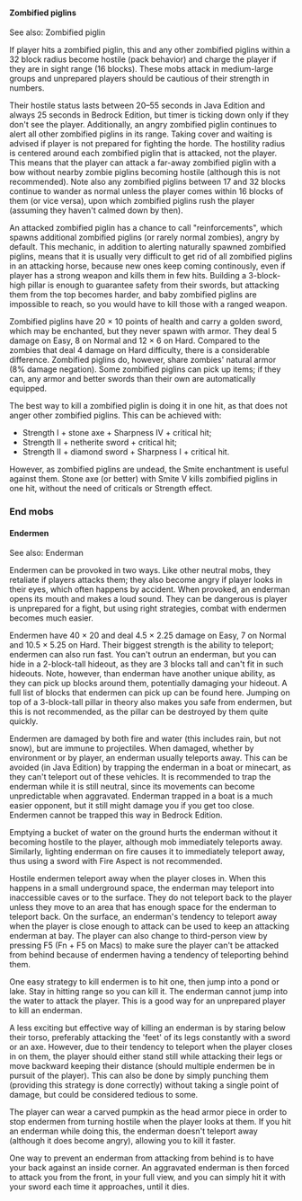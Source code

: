 #### Zombified piglins

See also: Zombified piglin

If player hits a zombified piglin, this and any other zombified piglins within a 32 block radius become hostile (pack behavior) and charge the player if they are in sight range (16 blocks). These mobs attack in medium-large groups and unprepared players should be cautious of their strength in numbers.

Their hostile status lasts between 20–55 seconds in Java Edition and always 25 seconds in Bedrock Edition, but timer is ticking down only if they don't see the player. Additionally, an angry zombified piglin continues to alert all other zombified piglins in its range. Taking cover and waiting is advised if player is not prepared for fighting the horde. The hostility radius is centered around each zombified piglin that is attacked, not the player. This means that the player can attack a far-away zombified piglin with a bow without nearby zombie piglins becoming hostile (although this is not recommended). Note also any zombified piglins between 17 and 32 blocks continue to wander as normal unless the player comes within 16 blocks of them (or vice versa), upon which zombified piglins rush the player (assuming they haven't calmed down by then).

An attacked zombified piglin has a chance to call "reinforcements", which spawns additional zombified piglins (or rarely normal zombies), angry by default. This mechanic, in addition to alerting naturally spawned zombified piglins, means that it is usually very difficult to get rid of all zombified piglins in an attacking horse, because new ones keep coming continously, even if player has a strong weapon and kills them in few hits. Building a 3-block-high pillar is enough to guarantee safety from their swords, but attacking them from the top becomes harder, and baby zombified piglins are impossible to reach, so you would have to kill those with a ranged weapon.

Zombified piglins have 20 × 10 points of health and carry a golden sword, which may be enchanted, but they never spawn with armor. They deal 5 damage on Easy, 8 on Normal and 12 × 6 on Hard. Compared to the zombies that deal 4 damage on Hard difficulty, there is a considerable difference. Zombified piglins do, however, share zombies' natural armor (8% damage negation). Some zombified piglins can pick up items; if they can, any armor and better swords than their own are automatically equipped.

The best way to kill a zombified piglin is doing it in one hit, as that does not anger other zombified piglins. This can be achieved with:

- Strength I + stone axe + Sharpness IV + critical hit;
- Strength II + netherite sword + critical hit;
- Strength II + diamond sword + Sharpness I + critical hit.

However, as zombified piglins are undead, the Smite enchantment is useful against them. Stone axe (or better) with Smite V kills zombified piglins in one hit, without the need of criticals or Strength effect.

### End mobs
#### Endermen

See also: Enderman

Endermen can be provoked in two ways. Like other neutral mobs, they retaliate if players attacks them; they also become angry if player looks in their eyes, which often happens by accident. When provoked, an enderman opens its mouth and makes a loud sound. They can be dangerous is player is unprepared for a fight, but using right strategies, combat with endermen becomes much easier.

Endermen have 40 × 20 and deal 4.5 × 2.25 damage on Easy, 7 on Normal and 10.5 × 5.25 on Hard. Their biggest strength is the ability to teleport; endermen can also run fast. You can't outrun an enderman, but you can hide in a 2-block-tall hideout, as they are 3 blocks tall and can't fit in such hideouts. Note, however, than enderman have another unique ability, as they can pick up blocks around them, potentially damaging your hideout. A full list of blocks that endermen can pick up can be found here. Jumping on top of a 3-block-tall pillar in theory also makes you safe from endermen, but this is not recommended, as the pillar can be destroyed by them quite quickly.

Endermen are damaged by both fire and water (this includes rain, but not snow), but are immune to projectiles. When damaged, whether by environment or by player, an enderman usually teleports away. This can be avoided (in Java Edition) by trapping the enderman in a boat or minecart, as they can't teleport out of these vehicles. It is recommended to trap the enderman while it is still neutral, since its movements can become unpredictable when aggravated. Enderman trapped in a boat is a much easier opponent, but it still might damage you if you get too close. Endermen cannot be trapped this way in Bedrock Edition.

Emptying a bucket of water on the ground hurts the enderman without it becoming hostile to the player, although mob immediately teleports away. Similarly, lighting enderman on fire causes it to immediately teleport away, thus using a sword with Fire Aspect is not recommended.

Hostile endermen teleport away when the player closes in. When this happens in a small underground space, the enderman may teleport into inaccessible caves or to the surface. They do not teleport back to the player unless they move to an area that has enough space for the enderman to teleport back. On the surface, an enderman's tendency to teleport away when the player is close enough to attack can be used to keep an attacking enderman at bay. The player can also change to third-person view by pressing F5 (Fn + F5 on Macs) to make sure the player can't be attacked from behind because of endermen having a tendency of teleporting behind them.

One easy strategy to kill endermen is to hit one, then jump into a pond or lake. Stay in hitting range so you can kill it. The enderman cannot jump into the water to attack the player. This is a good way for an unprepared player to kill an enderman.

A less exciting but effective way of killing an enderman is by staring below their torso, preferably attacking the 'feet' of its legs constantly with a sword or an axe. However, due to their tendency to teleport when the player closes in on them, the player should either stand still while attacking their legs or move backward keeping their distance (should multiple endermen be in pursuit of the player). This can also be done by simply punching them (providing this strategy is done correctly) without taking a single point of damage, but could be considered tedious to some.

The player can wear a carved pumpkin as the head armor piece in order to stop endermen from turning hostile when the player looks at them. If you hit an enderman while doing this, the enderman doesn't teleport away (although it does become angry), allowing you to kill it faster.

One way to prevent an enderman from attacking from behind is to have your back against an inside corner. An aggravated enderman is then forced to attack you from the front, in your full view, and you can simply hit it with your sword each time it approaches, until it dies.


